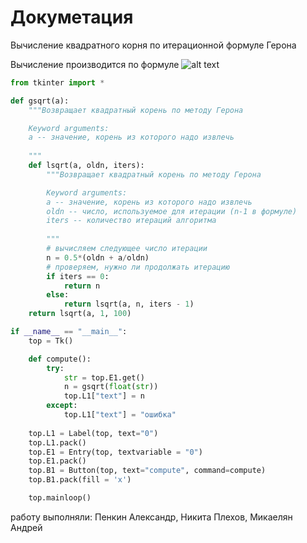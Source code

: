 Докуметация
===========

Вычисление квадратного корня по итерационной формуле Герона

Вычисление производится по формуле
![alt text](http://upload.wikimedia.org/math/e/0/e/e0e036e9acd6c986d8ec8ce47e7556ce.png)

```python
from tkinter import *

def gsqrt(a):
    """Возвращает квадратный корень по методу Герона

    Keyword arguments:
    a -- значение, корень из которого надо извлечь
    
    """
    def lsqrt(a, oldn, iters):
        """Возвращает квадратный корень по методу Герона

        Keyword arguments:
        a -- значение, корень из которого надо извлечь
        oldn -- число, используемое для итерации (n-1 в формуле) 
        iters -- количество итераций алгоритма
        
        """
        # вычисляем следующее число итерации
        n = 0.5*(oldn + a/oldn)
        # проверяем, нужно ли продолжать итерацию
        if iters == 0:
            return n
        else:
            return lsqrt(a, n, iters - 1)
    return lsqrt(a, 1, 100)

if __name__ == "__main__":
    top = Tk()

    def compute():
        try:
            str = top.E1.get()
            n = gsqrt(float(str))
            top.L1["text"] = n
        except:
            top.L1["text"] = "ошибка"
        
    top.L1 = Label(top, text="0")
    top.L1.pack()
    top.E1 = Entry(top, textvariable = "0")
    top.E1.pack()
    top.B1 = Button(top, text="compute", command=compute)
    top.B1.pack(fill = 'x')

    top.mainloop()
 ```
 
работу выполняли: Пенкин Александр, Никита Плехов, Микаелян Андрей